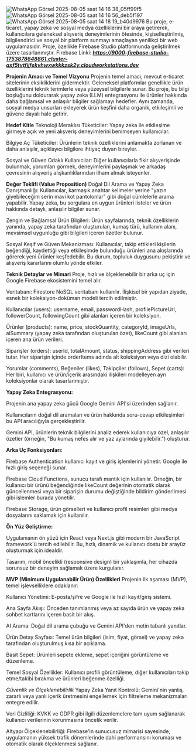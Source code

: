 ![WhatsApp Görsel 2025-08-05 saat 14 16 38_05ff99f5](https://github.com/user-attachments/assets/41e81eda-72dc-410f-b5c3-355687fcd511)
![WhatsApp Görsel 2025-08-05 saat 14 16 56_deb5f197](https://github.com/user-attachments/assets/e7ea2fc7-117c-45af-83ae-0b797a50a758)
![WhatsApp Görsel 2025-08-05 saat 14 18 19_b40d9976](https://github.com/user-attachments/assets/9d828ac9-cc61-402f-86ef-7a412929a52c)
Bu proje, e-ticaret, yapay zeka ve sosyal medya özelliklerini bir araya getirerek, kullanıcılara geleneksel alışveriş deneyimlerinin ötesinde, kişiselleştirilmiş, bilgilendirici ve sosyal bir platform sunmayı amaçlayan yenilikçi bir web uygulamasıdır. Proje, özellikle Firebase Studio platformunda geliştirilmek üzere tasarlanmıştır.
Firebase Linki:
***https://9000-firebase-studio-1753878648861.cluster-axf5tvtfjjfekvhwxwkkkzsk2y.cloudworkstations.dev***

**Projenin Amacı ve Temel Vizyonu**
Projenin temel amacı, mevcut e-ticaret sitelerinin eksikliklerini gidermektir. Geleneksel platformlar genellikle ürün özelliklerini teknik terimlerle veya yüzeysel bilgilerle sunar. Bu proje, bu bilgi boşluğunu doldurarak yapay zeka (LLM) entegrasyonu ile ürünler hakkında daha bağlamsal ve anlaşılır bilgiler sağlamayı hedefler. Aynı zamanda, sosyal medya unsurları ekleyerek ürün keşfini daha organik, etkileşimli ve güvene dayalı hale getirir.

**Hedef Kitle**
Teknoloji Meraklısı Tüketiciler: Yapay zeka ile etkileşime girmeye açık ve yeni alışveriş deneyimlerini benimseyen kullanıcılar.

Bilgiye Aç Tüketiciler: Ürünlerin teknik özelliklerini anlamakta zorlanan ve daha anlaşılır, açıklayıcı bilgilere ihtiyaç duyan bireyler.

Sosyal ve Güven Odaklı Kullanıcılar: Diğer kullanıcılarla fikir alışverişinde bulunmak, yorumları görmek, deneyimlerini paylaşmak ve arkadaş çevresinin alışveriş alışkanlıklarından ilham almak isteyenler.

**Değer Teklifi (Value Proposition)**
Doğal Dil Arama ve Yapay Zeka Danışmanlığı: Kullanıcılar, karmaşık anahtar kelimeler yerine "yazın giyebileceğim serin mavi kot pantolonlar" gibi doğal cümlelerle arama yapabilir. Yapay zeka, bu sorgulara en uygun ürünleri listeler ve ürün hakkında detaylı, anlaşılır bilgiler sunar.

Zengin ve Bağlamsal Ürün Bilgileri: Ürün sayfalarında, teknik özelliklerin yanında, yapay zeka tarafından oluşturulan, kumaş türü, kullanım alanı, mevsimsel uygunluğu gibi bilgileri içeren özetler bulunur.

Sosyal Keşif ve Güven Mekanizması: Kullanıcılar, takip ettikleri kişilerin beğendiği, kaydettiği veya etkileşimde bulunduğu ürünleri ana akışlarında görerek yeni ürünler keşfedebilir. Bu durum, topluluk duygusunu pekiştirir ve alışveriş kararlarını olumlu yönde etkiler.

**Teknik Detaylar ve Mimari**
Proje, hızlı ve ölçeklenebilir bir arka uç için Google Firebase ekosistemini temel alır.

Veritabanı: Firestore NoSQL veritabanı kullanılır. İlişkisel bir yapıdan ziyade, esnek bir koleksiyon-doküman modeli tercih edilmiştir.

Kullanıcılar (users): username, email, passwordHash, profilePictureUrl, followerCount, followingCount gibi alanları içeren bir koleksiyon.

Ürünler (products): name, price, stockQuantity, categoryId, imageUrls, aiSummary (yapay zeka tarafından oluşturulan özet), likeCount gibi alanları içeren ana ürün verileri.

Siparişler (orders): userId, totalAmount, status, shippingAddress gibi verileri tutar. Her siparişin içinde orderItems adında alt koleksiyon veya dizi olabilir.

Yorumlar (comments), Beğeniler (likes), Takipçiler (follows), Sepet (carts): Her biri, kullanıcı ve ürün/içerik arasındaki ilişkileri modelleyen ayrı koleksiyonlar olarak tasarlanmıştır.

**Yapay Zeka Entegrasyonu:**

Projenin ana yapay zeka gücü Google Gemini API'si üzerinden sağlanır.

Kullanıcıların doğal dil aramaları ve ürün hakkında soru-cevap etkileşimleri bu API aracılığıyla gerçekleştirilir.

Gemini API, ürünlerin teknik bilgilerini analiz ederek kullanıcıya özel, anlaşılır özetler (örneğin, "Bu kumaş nefes alır ve yaz aylarında giyilebilir.") oluşturur.

**Arka Uç Fonksiyonları:**

Firebase Authentication kullanıcı kayıt ve giriş işlemlerini yönetir. Google ile hızlı giriş seçeneği sunar.

Firebase Cloud Functions, sunucu tarafı mantık için kullanılır. Örneğin, bir kullanıcı bir ürünü beğendiğinde likeCount değerinin otomatik olarak güncellenmesi veya bir siparişin durumu değiştiğinde bildirim gönderilmesi gibi işlemler burada yönetilir.

Firebase Storage, ürün görselleri ve kullanıcı profil resimleri gibi medya dosyalarını saklamak için kullanılır.

**Ön Yüz Geliştirme:**

Uygulamanın ön yüzü için React veya Next.js gibi modern bir JavaScript framework'ü tercih edilebilir. Bu, hızlı, dinamik ve kullanıcı dostu bir arayüz oluşturmak için idealdir.

Tasarım, mobil öncelikli (responsive design) bir yaklaşımla, her cihazda sorunsuz bir deneyim sağlamak üzere kurgulanır.

**MVP (Minimum Uygulanabilir Ürün) Özellikleri**
Projenin ilk aşaması (MVP), temel işlevselliklere odaklanır:

Kullanıcı Yönetimi: E-posta/şifre ve Google ile hızlı kayıt/giriş sistemi.

Ana Sayfa Akışı: Önceden tanımlanmış veya az sayıda ürün ve yapay zeka sohbet kartlarını içeren basit bir akış.

AI Arama: Doğal dil arama çubuğu ve Gemini API'den metin tabanlı yanıtlar.

Ürün Detay Sayfası: Temel ürün bilgileri (isim, fiyat, görsel) ve yapay zeka tarafından oluşturulmuş kısa bir açıklama.

Basit Sepet: Ürünleri sepete ekleme, sepet içeriğini görüntüleme ve düzenleme.

Temel Sosyal Özellikler: Kullanıcı profili görüntüleme, diğer kullanıcıları takip etme/takibi bırakma ve ürünleri beğenme özelliği.

*Güvenlik ve Ölçeklenebilirlik*
Yapay Zeka Yanıt Kontrolü: Gemini'nin yanlış, zararlı veya yanlı içerik üretmesini engellemek için filtreleme mekanizmaları entegre edilir.

Veri Gizliliği: KVKK ve GDPR gibi ilgili düzenlemelere tam uyum sağlanarak kullanıcı verilerinin korunmasına öncelik verilir.

Altyapı Ölçeklenebilirliği: Firebase'in sunucusuz mimarisi sayesinde, uygulamanın yüksek trafik dönemlerinde dahi performansını koruması ve otomatik olarak ölçeklenmesi sağlanır.

